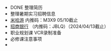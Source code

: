 - DONE 整理简历
- 整理暑期实习招聘信息
- [米哈游]( https://jobs.mihoyo.com/#/campus/position/4813) 内推码：M3X9 05/10截止
- [招商银行](https://cmb-recruitment-mobile.paas.cmbchina.com/positionDetail/school?qrCodeId=EBEAD42C-A548-4F27-9315-BDEB826A138E&recommendType=2&recruitmentTypeId=DF94FD6D-26D3-4A19-9E69-577C4BA1DE82&publishId=95C27AF3-4733-4798-A34F-D6F39717D9CD&recruitmentTypeId=) （内推码：JBLQ）（2024/04/13截止）
- 职业规划课  VCR录制准备
- 必修课注意事项
-